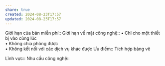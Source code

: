 ```yaml
---
share: true
created: 2024-08-23T17:57
updated: 2024-08-23T17:57
---
```

Giới hạn của bản miễn phí:: 
Giới hạn về mặt công nghệ:: • Chỉ cho một thiết bị vào cùng lúc<br>• Không chia phòng được<br>• Không kết nối với các dịch vụ khác được
Ưu điểm:: Tích hợp bảng vẽ

Lĩnh vực:: 
Nhu cầu công nghệ::
